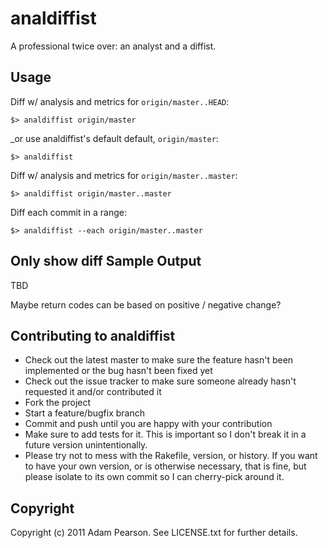 analdiffist
============

A professional twice over: an analyst and a diffist.

Usage
-------

Diff w/ analysis and metrics for `origin/master..HEAD`:

    $> analdiffist origin/master

_or use analdiffist's default default, `origin/master`:

    $> analdiffist

Diff w/ analysis and metrics for `origin/master..master`:

    $> analdiffist origin/master..master

Diff each commit in a range:

    $> analdiffist --each origin/master..master


Only show diff 
Sample Output
--------------

TBD

Maybe return codes can be based on positive / negative change?


Contributing to analdiffist
------------------------------
* Check out the latest master to make sure the feature hasn't been implemented or the bug hasn't been fixed yet
* Check out the issue tracker to make sure someone already hasn't requested it and/or contributed it
* Fork the project
* Start a feature/bugfix branch
* Commit and push until you are happy with your contribution
* Make sure to add tests for it. This is important so I don't break it in a future version unintentionally.
* Please try not to mess with the Rakefile, version, or history. If you want to have your own version, or is otherwise necessary, that is fine, but please isolate to its own commit so I can cherry-pick around it.

Copyright
--------------------

Copyright (c) 2011 Adam Pearson. See LICENSE.txt for
further details.

